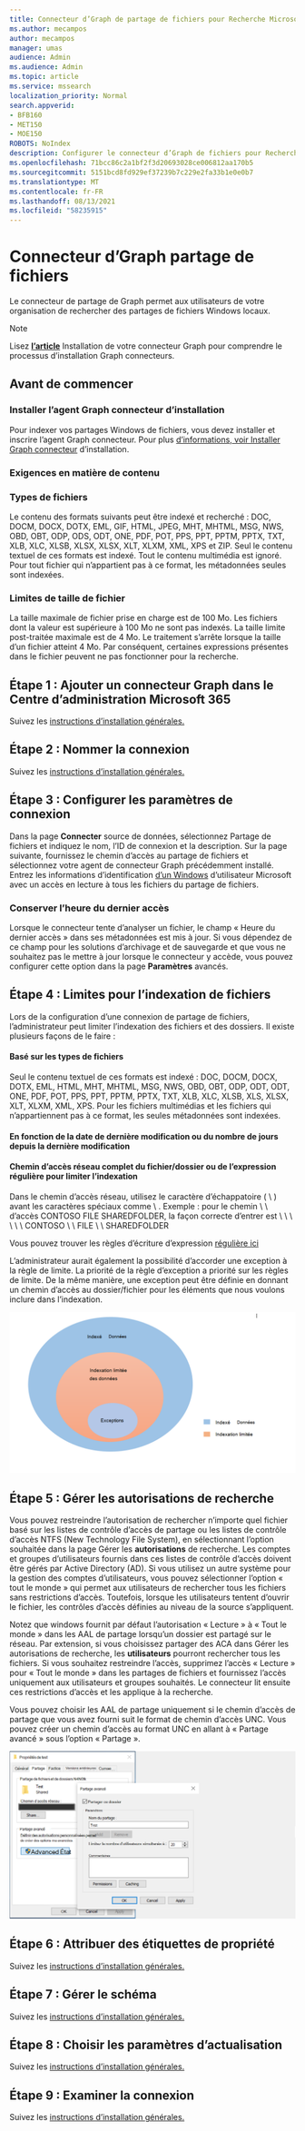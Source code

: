 ```yaml
---
title: Connecteur d’Graph de partage de fichiers pour Recherche Microsoft
ms.author: mecampos
author: mecampos
manager: umas
audience: Admin
ms.audience: Admin
ms.topic: article
ms.service: mssearch
localization_priority: Normal
search.appverid:
- BFB160
- MET150
- MOE150
ROBOTS: NoIndex
description: Configurer le connecteur d’Graph de fichiers pour Recherche Microsoft
ms.openlocfilehash: 71bcc86c2a1bf2f3d20693028ce006812aa170b5
ms.sourcegitcommit: 5151bcd8fd929ef37239b7c229e2fa33b1e0e0b7
ms.translationtype: MT
ms.contentlocale: fr-FR
ms.lasthandoff: 08/13/2021
ms.locfileid: "58235915"
---
```

<!---Previous ms.author: rusamai --->

# <a name="file-share-graph-connector"></a>Connecteur d’Graph partage de fichiers

Le connecteur de partage de Graph permet aux utilisateurs de votre organisation de rechercher des partages de fichiers Windows locaux.

> [!NOTE]
> Lisez [**l’article**](configure-connector.md) Installation de votre connecteur Graph pour comprendre le processus d’installation Graph connecteurs.

## <a name="before-you-get-started"></a>Avant de commencer

### <a name="install-the-graph-connector-agent"></a>Installer l’agent Graph connecteur d’installation

Pour indexer vos partages Windows de fichiers, vous devez installer et inscrire l’agent Graph connecteur. Pour plus [d’informations, voir Installer Graph connecteur](graph-connector-agent.md) d’installation.  

### <a name="content-requirements"></a>Exigences en matière de contenu

### <a name="file-types"></a>Types de fichiers

Le contenu des formats suivants peut être indexé et recherché : DOC, DOCM, DOCX, DOTX, EML, GIF, HTML, JPEG, MHT, MHTML, MSG, NWS, OBD, OBT, ODP, ODS, ODT, ONE, PDF, POT, PPS, PPT, PPTM, PPTX, TXT, XLB, XLC, XLSB, XLSX, XLSX, XLT, XLXM, XML, XPS et ZIP. Seul le contenu textuel de ces formats est indexé. Tout le contenu multimédia est ignoré. Pour tout fichier qui n’appartient pas à ce format, les métadonnées seules sont indexées.

### <a name="file-size-limits"></a>Limites de taille de fichier

La taille maximale de fichier prise en charge est de 100 Mo. Les fichiers dont la valeur est supérieure à 100 Mo ne sont pas indexés. La taille limite post-traitée maximale est de 4 Mo. Le traitement s’arrête lorsque la taille d’un fichier atteint 4 Mo. Par conséquent, certaines expressions présentes dans le fichier peuvent ne pas fonctionner pour la recherche.

## <a name="step-1-add-a-graph-connector-in-the-microsoft-365-admin-center"></a>Étape 1 : Ajouter un connecteur Graph dans le Centre d’administration Microsoft 365

Suivez les [instructions d’installation générales.](./configure-connector.md)
<!---If the above phrase does not apply, delete it and insert specific details for your data source that are different from general setup instructions.-->

## <a name="step-2-name-the-connection"></a>Étape 2 : Nommer la connexion

Suivez les [instructions d’installation générales.](./configure-connector.md)
<!---If the above phrase does not apply, delete it and insert specific details for your data source that are different from general setup instructions.-->

## <a name="step-3-configure-the-connection-settings"></a>Étape 3 : Configurer les paramètres de connexion

Dans la page **Connecter** source de  données, sélectionnez Partage de fichiers et indiquez le nom, l’ID de connexion et la description. Sur la page suivante, fournissez le chemin d’accès au partage de fichiers et sélectionnez votre agent de connecteur Graph précédemment installé. Entrez les informations d’identification [d’un Windows](https://microsoft.com/windows) d’utilisateur Microsoft avec un accès en lecture à tous les fichiers du partage de fichiers.

### <a name="preserve-last-access-time"></a>Conserver l’heure du dernier accès

Lorsque le connecteur tente d’analyser un fichier, le champ « Heure du dernier accès » dans ses métadonnées est mis à jour. Si vous dépendez de ce champ pour les solutions d’archivage et de sauvegarde et que vous ne souhaitez pas le mettre à jour lorsque le connecteur y accède, vous pouvez configurer cette option dans la page **Paramètres** avancés.

## <a name="step-4-limits-for-file-indexing"></a>Étape 4 : Limites pour l’indexation de fichiers

Lors de la configuration d’une connexion de partage de fichiers, l’administrateur peut limiter l’indexation des fichiers et des dossiers. Il existe plusieurs façons de le faire :

#### <a name="based-on-file-types"></a>Basé sur les types de fichiers

Seul le contenu textuel de ces formats est indexé : DOC, DOCM, DOCX, DOTX, EML, HTML, MHT, MHTML, MSG, NWS, OBD, OBT, ODP, ODT, ODT, ONE, PDF, POT, PPS, PPT, PPTM, PPTX, TXT, XLB, XLC, XLSB, XLS, XLSX, XLT, XLXM, XML, XPS. Pour les fichiers multimédias et les fichiers qui n’appartiennent pas à ce format, les seules métadonnées sont indexées.

#### <a name="based-on-last-modified-date-or-number-of-days-since-last-modification"></a>En fonction de la date de dernière modification ou du nombre de jours depuis la dernière modification

#### <a name="full-network-path-of-filefolder-or-regular-expression-to-limit-indexing"></a>Chemin d’accès réseau complet du fichier/dossier ou de l’expression régulière pour limiter l’indexation 

Dans le chemin d’accès réseau, utilisez le caractère d’échappatoire ( \\ ) avant les caractères spéciaux comme \\ . Exemple : pour le chemin \\ \\ d’accès CONTOSO FILE SHAREDFOLDER, la façon correcte d’entrer est \\ \\ \\ \\ \\ \\ CONTOSO \\ \\ FILE \\ \\ SHAREDFOLDER

Vous pouvez trouver les règles d’écriture d’expression [régulière ici](https://docs.microsoft.com/dotnet/standard/base-types/regular-expression-language-quick-reference)

L’administrateur aurait également la possibilité d’accorder une exception à la règle de limite. La priorité de la règle d’exception a priorité sur les règles de limite. De la même manière, une exception peut être définie en donnant un chemin d’accès au dossier/fichier pour les éléments que nous voulons inclure dans l’indexation.

![Limites et exceptions](media/file-connector/ExclusionRule.png)

## <a name="step-5-manage-search-permissions"></a>Étape 5 : Gérer les autorisations de recherche

Vous pouvez restreindre l’autorisation de rechercher n’importe quel fichier basé sur les listes de contrôle d’accès de partage ou les listes de contrôle d’accès NTFS (New Technology File System), en sélectionnant l’option souhaitée dans la page Gérer les **autorisations** de recherche. Les comptes et groupes d’utilisateurs fournis dans ces listes de contrôle d’accès doivent être gérés par Active Directory (AD). Si vous utilisez un autre système pour la gestion des comptes d’utilisateurs, vous pouvez sélectionner l’option « tout le monde » qui permet aux utilisateurs de rechercher tous les fichiers sans restrictions d’accès. Toutefois, lorsque les utilisateurs tentent d’ouvrir le fichier, les contrôles d’accès définies au niveau de la source s’appliquent.

Notez que windows fournit par défaut l’autorisation « Lecture » à « Tout le monde » dans les AAL de partage lorsqu’un dossier est partagé sur le réseau. Par extension, si vous choisissez partager des ACA dans Gérer les autorisations de recherche, les **utilisateurs** pourront rechercher tous les fichiers. Si vous souhaitez restreindre l’accès, supprimez l’accès « Lecture » pour « Tout le monde » dans les partages de fichiers et fournissez l’accès uniquement aux utilisateurs et groupes souhaités. Le connecteur lit ensuite ces restrictions d’accès et les applique à la recherche.

Vous pouvez choisir les AAL de partage uniquement si le chemin d’accès de partage que vous avez fourni suit le format de chemin d’accès UNC. Vous pouvez créer un chemin d’accès au format UNC en allant à « Partage avancé » sous l’option « Partage ».

![Advanced_sharing](media/file-connector/file-advanced-sharing.png)

## <a name="step-6-assign-property-labels"></a>Étape 6 : Attribuer des étiquettes de propriété

Suivez les [instructions d’installation générales.](./configure-connector.md)
<!---If the above phrase does not apply, delete it and insert specific details for your data source that are different from general setup instructions.-->

## <a name="step-7-manage-schema"></a>Étape 7 : Gérer le schéma

Suivez les [instructions d’installation générales.](./configure-connector.md)
<!---If the above phrase does not apply, delete it and insert specific details for your data source that are different from general setup instructions.-->

## <a name="step-8-choose-refresh-settings"></a>Étape 8 : Choisir les paramètres d’actualisation

Suivez les [instructions d’installation générales.](./configure-connector.md)
<!---If the above phrase does not apply, delete it and insert specific details for your data source that are different from general setup instructions.-->

## <a name="step-9-review-connection"></a>Étape 9 : Examiner la connexion

Suivez les [instructions d’installation générales.](./configure-connector.md)
<!---If the above phrase does not apply, delete it and insert specific details for your data source that are different from general setup 
instructions.-->

<!---## Troubleshooting-->
<!---Insert troubleshooting recommendations for this data source-->

<!---## Limitations-->
<!---Insert limitations for this data source-->

